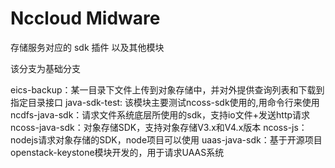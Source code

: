 # Nccloud Midware

存储服务对应的 sdk 插件 以及其他模块

该分支为基础分支

eics-backup：某一目录下文件上传到对象存储中，并对外提供查询列表和下载到指定目录接口
java-sdk-test: 该模块主要测试ncoss-sdk使用的,用命令行来使用
ncdfs-java-sdk：请求文件系统底层所使用的sdk，支持io文件+发送http请求
ncoss-java-sdk：对象存储SDK，支持对象存储V3.x和V4.x版本
ncoss-js：nodejs请求对象存储的SDK，node项目可以使用
uaas-java-sdk：基于开源项目openstack-keystone模块开发的，用于请求UAAS系统
